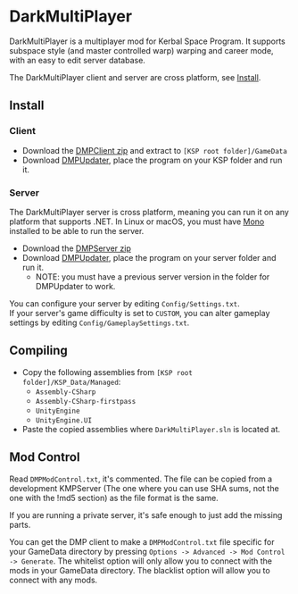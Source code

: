 # DarkMultiPlayer

DarkMultiPlayer is a multiplayer mod for Kerbal Space Program. It supports subspace style (and master controlled warp) warping and career mode, with an easy to edit server database.

The DarkMultiPlayer client and server are cross platform, see [Install](#install).

## Install
### Client
* Download the [DMPClient zip](https://spacedock.info/mod/10) and extract to `[KSP root folder]/GameData`
* Download [DMPUpdater](http://godarklight.info.tm/dmp/downloads/dmpupdater/), place the program on your KSP folder and run it.

### Server
The DarkMultiPlayer server is cross platform, meaning you can run it on any platform that supports .NET.
In Linux or macOS, you must have [Mono](http://mono-project.com) installed to be able to run the server.
* Download the [DMPServer zip](https://spacedock.info/mod/11/DarkMultiPlayer%20Server)
* Download [DMPUpdater](http://godarklight.info.tm/dmp/downloads/dmpupdater/), place the program on your server folder and run it.
  - NOTE: you must have a previous server version in the folder for DMPUpdater to work.

You can configure your server by editing `Config/Settings.txt`.  
If your server's game difficulty is set to `CUSTOM`, you can alter gameplay settings by editing `Config/GameplaySettings.txt`.

## Compiling
- Copy the following assemblies from `[KSP root folder]/KSP_Data/Managed`:
  * `Assembly-CSharp`
  * `Assembly-CSharp-firstpass`
  * `UnityEngine`
  * `UnityEngine.UI`
- Paste the copied assemblies where `DarkMultiPlayer.sln` is located at.

## Mod Control
Read `DMPModControl.txt`, it's commented. The file can be copied from a development KMPServer (The one where you can use SHA sums, not the one with the !md5 section) as the file format is the same.

If you are running a private server, it's safe enough to just add the missing parts.

You can get the DMP client to make a `DMPModControl.txt` file specific for your GameData directory by pressing `Options -> Advanced -> Mod Control -> Generate`. The whitelist option will only allow you to connect with the mods in your GameData directory. The blacklist option will allow you to connect with any mods.
